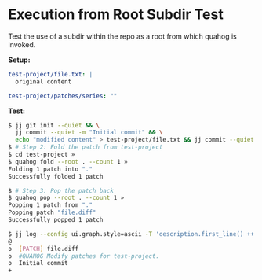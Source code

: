 # Execution from Root Subdir Test

Test the use of a subdir within the repo as a root from which quahog is invoked.

**Setup:**

```yaml
test-project/file.txt: |
  original content

test-project/patches/series: ""
```

**Test:**

```bash
$ jj git init --quiet && \
  jj commit --quiet -m "Initial commit" && \
  echo "modified content" > test-project/file.txt && jj commit --quiet -m "[PATCH] file.diff" »
$ # Step 2: Fold the patch from test-project
$ cd test-project »
$ quahog fold --root . --count 1 »
Folding 1 patch into "."
Successfully folded 1 patch

$ # Step 3: Pop the patch back
$ quahog pop --root . --count 1 »
Popping 1 patch from "."
Popping patch "file.diff"
Successfully popped 1 patch

$ jj log --config ui.graph.style=ascii -T 'description.first_line() ++ "\n"' »
@
o  [PATCH] file.diff
o  #QUAHOG Modify patches for test-project.
o  Initial commit
+

```
